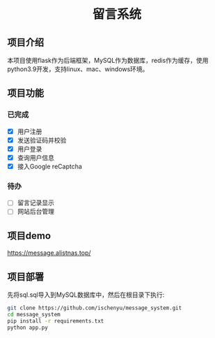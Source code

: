 <h1 align="center">留言系统</h1>

## 项目介绍
本项目使用flask作为后端框架，MySQL作为数据库，redis作为缓存，使用python3.9开发，支持linux、mac、windows环境。

## 项目功能
### 已完成
- [x] 用户注册
- [x] 发送验证码并校验
- [x] 用户登录
- [x] 查询用户信息
- [x] 接入Google reCaptcha
### 待办
- [ ] 留言记录显示
- [ ] 网站后台管理

## 项目demo
https://message.alistnas.top/
## 项目部署
先将sql.sql导入到MySQL数据库中，然后在根目录下执行:
```bash
git clone https://github.com/ischenyu/message_system.git
cd message_system
pip install -r requirements.txt
python app.py
```